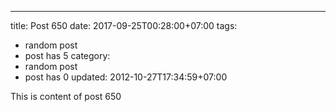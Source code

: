 ---
title: Post 650
date: 2017-09-25T00:28:00+07:00
tags:
  - random post
  - post has 5
category:
  - random post
  - post has 0
updated: 2012-10-27T17:34:59+07:00

This is content of post 650